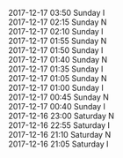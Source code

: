 2017-12-17 03:50 Sunday  I  
2017-12-17 02:15 Sunday  N  
2017-12-17 02:10 Sunday  I  
2017-12-17 01:55 Sunday  N  
2017-12-17 01:50 Sunday  I  
2017-12-17 01:40 Sunday  N  
2017-12-17 01:35 Sunday  I  
2017-12-17 01:05 Sunday  N  
2017-12-17 01:00 Sunday  I  
2017-12-17 00:45 Sunday  N  
2017-12-17 00:40 Sunday  I  
2017-12-16 23:00 Saturday  N  
2017-12-16 22:55 Saturday  I  
2017-12-16 21:10 Saturday  N  
2017-12-16 21:05 Saturday  I  
